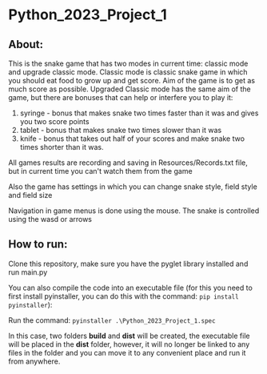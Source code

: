 # Python_2023_Project_1
## About: 
This is the snake game that has two modes in current time: classic mode and upgrade classic mode.
Classic mode is classic snake game in which you should eat food to grow up and get score. Aim of the game is to get as much score as possible.
Upgraded Classic mode has the same aim of the game, but there are bonuses that can help or interfere you to play it: 
1) syringe - bonus that makes snake two times faster than it was and gives you two score points
2) tablet - bonus that makes snake two times slower than it was
3) knife - bonus that takes out half of your scores and make snake two times shorter than it was.

All games results are recording and saving in Resources/Records.txt file, but in current time you can't watch them from the game 

Also the game has settings in which you can change snake style, field style and field size

Navigation in game menus is done using the mouse. The snake is controlled using the wasd or arrows
## How to run:
Clone this repository, make sure you have the pyglet library installed and run main.py

You can also compile the code into an executable file (for this you need to first install pyinstaller, you can do this with the command: `pip install pyinstaller`):

   Run the command: `pyinstaller .\Python_2023_Project_1.spec`

   In this case, two folders **build** and **dist** will be created, the executable file will be placed in the **dist** folder, however, it will no longer be linked to any files in the folder and you can move it to any convenient place and run it from anywhere.
